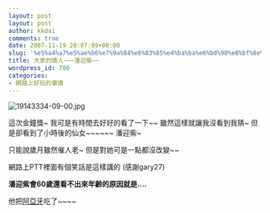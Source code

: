 ```yaml
---
layout: post
layout: post
author: kkdai
comments: true
date: 2007-11-19 20:07:09+00:00
slug: '%e5%a4%a7%e5%ae%b6%e7%9a%84%e6%83%85%e4%ba%ba%e6%bd%98%e8%bf%8e%e7%b4%ab'
title: 大家的情人~~~潘迎紫~~
wordpress_id: 780
categories:
- 網路上好玩的事情
---
```


![19143334-09-00.jpg](http://farm3.static.flickr.com/2204/2047038622_279e289cb3.jpg)

 

這次金鐘獎~ 我可是有時間去好好的看了一下~~ 雖然這樣就讓我沒看到我猜~ 但是卻看到了小時後的仙女~~~~~~ 潘迎紫~

 

只能說歲月雖然催人老~ 但是對她可是一點都沒改變~~ 

 

 

 

網路上PTT裡面有個笑話是這樣講的 (感謝gary27)

 

 

 

**潘迎紫會60歲還看不出來年齡的原因就是....**


<!-- more -->
  

他把[阿亞牙](http://www.youtube.com/watch?v=LrD6rZoXzT4)吃了~~~~ 
